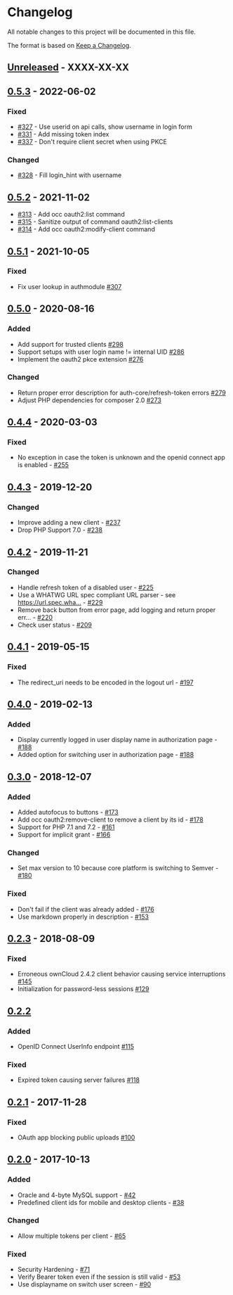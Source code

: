 # Changelog

All notable changes to this project will be documented in this file.

The format is based on [Keep a Changelog](http://keepachangelog.com/en/1.0.0/).

## [Unreleased] - XXXX-XX-XX


## [0.5.3] - 2022-06-02

### Fixed

- [#327](https://github.com/owncloud/oauth2/pull/327) - Use userid on api calls, show username in login form 
- [#331](https://github.com/owncloud/oauth2/pull/331) - Add missing token index
- [#337](https://github.com/owncloud/oauth2/pull/337) - Don't require client secret when using PKCE

### Changed 

- [#328](https://github.com/owncloud/oauth2/pull/328) - Fill login_hint with username


## [0.5.2] - 2021-11-02

- [#313](https://github.com/owncloud/oauth2/issues/313) - Add occ oauth2:list command
- [#315](https://github.com/owncloud/oauth2/issues/315) - Sanitize output of command oauth2:list-clients
- [#314](https://github.com/owncloud/oauth2/issues/314) - Add occ oauth2:modify-client command


## [0.5.1] - 2021-10-05

### Fixed

- Fix user lookup in authmodule [#307](https://github.com/owncloud/oauth2/issues/307)


## [0.5.0] - 2020-08-16

### Added

- Add support for trusted clients [#298](https://github.com/owncloud/oauth2/issues/298)
- Support setups with user login name != internal UID [#286](https://github.com/owncloud/oauth2/issues/286)
- Implement the oauth2 pkce extension [#276](https://github.com/owncloud/oauth2/issues/276)

### Changed

- Return proper error description for auth-core/refresh-token errors [#279](https://github.com/owncloud/oauth2/issues/279)
- Adjust PHP dependencies for composer 2.0 [#273](https://github.com/owncloud/oauth2/issues/273)

## [0.4.4] - 2020-03-03

### Fixed

- No exception in case the token is unknown and the openid connect app is enabled - [#255](https://github.com/owncloud/oauth2/issues/255)

## [0.4.3] - 2019-12-20

### Changed

- Improve adding a new client - [#237](https://github.com/owncloud/oauth2/issues/237)
- Drop PHP Support 7.0 - [#238](https://github.com/owncloud/oauth2/issues/238)

## [0.4.2] - 2019-11-21

### Changed

- Handle refresh token of a disabled user - [#225](https://github.com/owncloud/oauth2/issues/225)
- Use a WHATWG URL spec compliant URL parser - see https://url.spec.wha… - [#229](https://github.com/owncloud/oauth2/issues/229)
- Remove back button from error page, add logging and return proper err… - [#220](https://github.com/owncloud/oauth2/issues/220)
- Check user status - [#209](https://github.com/owncloud/oauth2/issues/209)

## [0.4.1] - 2019-05-15

### Fixed

- The redirect_uri needs to be encoded in the logout url - [#197](https://github.com/owncloud/oauth2/issues/197)

## [0.4.0] - 2019-02-13

### Added

- Display currently logged in user display name in authorization page - [#188](https://github.com/owncloud/oauth2/issues/188)
- Added option for switching user in authorization page - [#188](https://github.com/owncloud/oauth2/issues/188)

## [0.3.0] - 2018-12-07

### Added

- Added autofocus to buttons - [#173](https://github.com/owncloud/oauth2/issues/173)
- Add occ oauth2:remove-client to remove a client by its id - [#178](https://github.com/owncloud/oauth2/issues/178)
- Support for PHP 7.1 and 7.2 - [#161](https://github.com/owncloud/oauth2/issues/161)
- Support for implicit grant - [#166](https://github.com/owncloud/oauth2/issues/166)

### Changed

- Set max version to 10 because core platform is switching to Semver - [#180](https://github.com/owncloud/oauth2/issues/180)

### Fixed

- Don't fail if the client was already added - [#176](https://github.com/owncloud/oauth2/issues/176)
- Use markdown properly in description - [#153](https://github.com/owncloud/oauth2/issues/153)

## [0.2.3] - 2018-08-09

### Fixed

- Erroneous ownCloud 2.4.2 client behavior causing service interruptions [#145](https://github.com/owncloud/oauth2/pull/145)
- Initialization for password-less sessions [#129](https://github.com/owncloud/oauth2/pull/129)

## [0.2.2]

### Added

- OpenID Connect UserInfo endpoint [#115](https://github.com/owncloud/oauth2/pull/115)

### Fixed

- Expired token causing server failures  [#118](https://github.com/owncloud/oauth2/pull/118)

## [0.2.1] - 2017-11-28

### Fixed

- OAuth app blocking public uploads [#100](https://github.com/owncloud/oauth2/pull/100)

## [0.2.0] - 2017-10-13

### Added

- Oracle and 4-byte MySQL support - [#42](https://github.com/owncloud/oauth2/pull/42)
- Predefined client ids for mobile and desktop clients - [#38](https://github.com/owncloud/oauth2/pull/38)

### Changed

- Allow multiple tokens per client - [#65](https://github.com/owncloud/oauth2/pull/65)

### Fixed

- Security Hardening - [#71](https://github.com/owncloud/oauth2/pull/71)
- Verify Bearer token even if the session is still valid - [#53](https://github.com/owncloud/oauth2/pull/53)
- Use displayname on switch user screen - [#90](https://github.com/owncloud/oauth2/pull/90)

[Unreleased]: https://github.com/owncloud/oauth2/compare/v0.5.3...master
[0.5.3]: https://github.com/owncloud/oauth2/compare/v0.5.2...v0.5.3
[0.5.2]: https://github.com/owncloud/oauth2/compare/v0.5.1...v0.5.2
[0.5.1]: https://github.com/owncloud/oauth2/compare/v0.5.0...v0.5.1
[0.5.0]: https://github.com/owncloud/oauth2/compare/v0.4.4...v0.5.0
[0.4.4]: https://github.com/owncloud/oauth2/compare/v0.4.3...v0.4.4
[0.4.3]: https://github.com/owncloud/oauth2/compare/v0.4.2...v0.4.3
[0.4.2]: https://github.com/owncloud/oauth2/compare/v0.4.1...v0.4.2
[0.4.1]: https://github.com/owncloud/oauth2/compare/v0.4.0...v0.4.1
[0.4.0]: https://github.com/owncloud/oauth2/compare/v0.3.0...v0.4.0
[0.3.0]: https://github.com/owncloud/oauth2/compare/v0.2.3...v0.3.0
[0.2.3]: https://github.com/owncloud/oauth2/compare/v0.2.2...v0.2.3
[0.2.2]: https://github.com/owncloud/oauth2/compare/v0.2.1...v0.2.2
[0.2.1]: https://github.com/owncloud/oauth2/compare/v0.2.0...v0.2.1
[0.2.0]: https://github.com/owncloud/oauth2/compare/v0.1.0...v0.2.0
